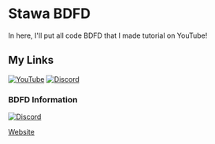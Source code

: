 # Stawa BDFD
In here, I'll put all code BDFD that I made tutorial on YouTube!

## My Links
[![YouTube](https://img.shields.io/badge/YouTube-FF0000?style=for-the-badge&logo=youtube&logoColor=white)](https://youtube.com/channel/UCzmk62UFOAcHxWshM1LNgFw)
[![Discord](https://img.shields.io/badge/Discord-7289DA?style=for-the-badge&logo=discord&logoColor=white)](https://discord.com/users/711735439312289813)

### BDFD Information
[![Discord](https://img.shields.io/badge/Discord-7289DA?style=for-the-badge&logo=discord&logoColor=white)](https://discord.com/invite/botdesigner)

[Website](https://botdesignerdiscord.com/)
